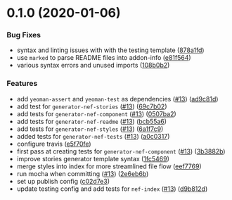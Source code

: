 # 0.1.0 (2020-01-06)


### Bug Fixes

* syntax and linting issues with with the testing template ([878a1fd](https://github.com/Nasdaq/alfheim/commit/878a1fd))
* use `marked` to parse README files into addon-info ([e81f564](https://github.com/Nasdaq/alfheim/commit/e81f564))
* various syntax errors and unused imports ([108b0b2](https://github.com/Nasdaq/alfheim/commit/108b0b2))


### Features

* add `yeoman-assert` and `yeoman-test` as dependencies ([#13](https://github.com/Nasdaq/alfheim/issues/13)) ([ad9c81d](https://github.com/Nasdaq/alfheim/commit/ad9c81d))
* add test for `generator-nef-stories` ([#13](https://github.com/Nasdaq/alfheim/issues/13)) ([69c7b02](https://github.com/Nasdaq/alfheim/commit/69c7b02))
* add tests for `generator-nef-component` ([#13](https://github.com/Nasdaq/alfheim/issues/13)) ([0507ba2](https://github.com/Nasdaq/alfheim/commit/0507ba2))
* add tests for `generator-nef-readme` ([#13](https://github.com/Nasdaq/alfheim/issues/13)) ([bcb55a6](https://github.com/Nasdaq/alfheim/commit/bcb55a6))
* add tests for `generator-nef-styles` ([#13](https://github.com/Nasdaq/alfheim/issues/13)) ([6a1f7c9](https://github.com/Nasdaq/alfheim/commit/6a1f7c9))
* added tests for `generator-nef-tests` ([#13](https://github.com/Nasdaq/alfheim/issues/13)) ([a0c0317](https://github.com/Nasdaq/alfheim/commit/a0c0317))
* configure travis ([e5f70fe](https://github.com/Nasdaq/alfheim/commit/e5f70fe))
* first pass at creating tests for `generator-nef-component` ([#13](https://github.com/Nasdaq/alfheim/issues/13)) ([3b3882b](https://github.com/Nasdaq/alfheim/commit/3b3882b))
* improve stories generator template syntax ([1fc5469](https://github.com/Nasdaq/alfheim/commit/1fc5469))
* merge styles into index for more streamlined file flow ([eef7769](https://github.com/Nasdaq/alfheim/commit/eef7769))
* run mocha when committing ([#13](https://github.com/Nasdaq/alfheim/issues/13)) ([2e6eb6b](https://github.com/Nasdaq/alfheim/commit/2e6eb6b))
* set up publish config ([c02d7e3](https://github.com/Nasdaq/alfheim/commit/c02d7e3))
* update testing config and add tests for `nef-index` ([#13](https://github.com/Nasdaq/alfheim/issues/13)) ([d9b812d](https://github.com/Nasdaq/alfheim/commit/d9b812d))




